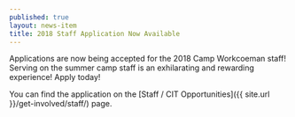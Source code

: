 ```yaml
---
published: true
layout: news-item
title: 2018 Staff Application Now Available
---
```


Applications are now being accepted for the 2018 Camp Workcoeman staff! Serving on the summer camp staff is an exhilarating and rewarding experience! Apply today!

You can find the application on the [Staff / CIT Opportunities]({{ site.url }}/get-involved/staff/) page.
